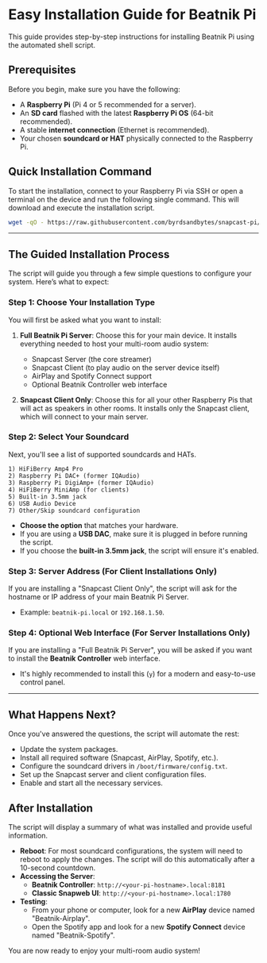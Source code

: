 # Easy Installation Guide for Beatnik Pi

This guide provides step-by-step instructions for installing Beatnik Pi using the automated shell script. 

## Prerequisites

Before you begin, make sure you have the following:

- A **Raspberry Pi** (Pi 4 or 5 recommended for a server).
- An **SD card** flashed with the latest **Raspberry Pi OS** (64-bit recommended).
- A stable **internet connection** (Ethernet is recommended).
- Your chosen **soundcard or HAT** physically connected to the Raspberry Pi.

## Quick Installation Command

To start the installation, connect to your Raspberry Pi via SSH or open a terminal on the device and run the following single command. This will download and execute the installation script.

```bash
wget -qO - https://raw.githubusercontent.com/byrdsandbytes/snapcast-pi/main/install.sh | bash
```

---

## The Guided Installation Process

The script will guide you through a few simple questions to configure your system. Here’s what to expect:

### Step 1: Choose Your Installation Type

You will first be asked what you want to install:

1.  **Full Beatnik Pi Server**: Choose this for your main device. It installs everything needed to host your multi-room audio system:
    - Snapcast Server (the core streamer)
    - Snapcast Client (to play audio on the server device itself)
    - AirPlay and Spotify Connect support
    - Optional Beatnik Controller web interface

2.  **Snapcast Client Only**: Choose this for all your other Raspberry Pis that will act as speakers in other rooms. It installs only the Snapcast client, which will connect to your main server.

### Step 2: Select Your Soundcard

Next, you'll see a list of supported soundcards and HATs.

```
1) HiFiBerry Amp4 Pro
2) Raspberry Pi DAC+ (former IQAudio)
3) Raspberry Pi DigiAmp+ (former IQAudio)
4) HiFiBerry MiniAmp (for clients)
5) Built-in 3.5mm jack
6) USB Audio Device
7) Other/Skip soundcard configuration
```

- **Choose the option** that matches your hardware.
- If you are using a **USB DAC**, make sure it is plugged in before running the script.
- If you choose the **built-in 3.5mm jack**, the script will ensure it's enabled.

### Step 3: Server Address (For Client Installations Only)

If you are installing a "Snapcast Client Only", the script will ask for the hostname or IP address of your main Beatnik Pi Server.

- Example: `beatnik-pi.local` or `192.168.1.50`.

### Step 4: Optional Web Interface (For Server Installations Only)

If you are installing a "Full Beatnik Pi Server", you will be asked if you want to install the **Beatnik Controller** web interface.

- It's highly recommended to install this (`y`) for a modern and easy-to-use control panel.

---

## What Happens Next?

Once you've answered the questions, the script will automate the rest:
- Update the system packages.
- Install all required software (Snapcast, AirPlay, Spotify, etc.).
- Configure the soundcard drivers in `/boot/firmware/config.txt`.
- Set up the Snapcast server and client configuration files.
- Enable and start all the necessary services.

## After Installation

The script will display a summary of what was installed and provide useful information.

- **Reboot**: For most soundcard configurations, the system will need to reboot to apply the changes. The script will do this automatically after a 10-second countdown.
- **Accessing the Server**:
  - **Beatnik Controller**: `http://<your-pi-hostname>.local:8181`
  - **Classic Snapweb UI**: `http://<your-pi-hostname>.local:1780`
- **Testing**:
  - From your phone or computer, look for a new **AirPlay** device named "Beatnik-Airplay".
  - Open the Spotify app and look for a new **Spotify Connect** device named "Beatnik-Spotify".

You are now ready to enjoy your multi-room audio system!